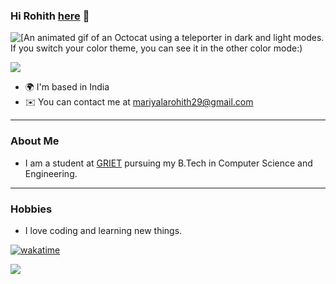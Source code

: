 ### Hi Rohith [here](https://github.com/mrohith29/mrohith29/blob/main/profilepic.jpg) 👋

<picture>
  <source media="(prefers-color-scheme: dark)" srcset="https://user-images.githubusercontent.com/19292210/199123129-b9c2437d-4e6d-4f1c-a7ea-d9a91babb41d.gif">
  <source media="(prefers-color-scheme: light)" srcset="https://user-images.githubusercontent.com/19292210/88347096-c067a980-ccfe-11ea-8a06-bdaf552fee06.gif">
  <img alt="[An animated gif of an Octocat using a teleporter in dark and light modes. If you switch your color theme, you can see it in the other color mode:)" src="https://user-images.githubusercontent.com/25423296/163456779-a8556205-d0a5-45e2-ac17-42d089e3c3f8.png](https://user-images.githubusercontent.com/19292210/88347096-c067a980-ccfe-11ea-8a06-bdaf552fee06.gif)">
</picture>

![](https://komarev.com/ghpvc/?username=mrohith29&label=PROFILE+VIEWS)


* 🌍 I'm based in India
* ✉️ You can contact me at mariyalarohith29@gmail.com

---

### About Me
* I am a student at [GRIET](https://www.griet.ac.in/) pursuing my B.Tech in Computer Science and Engineering.

---

### Hobbies

* I love coding and learning new things.


[![wakatime](https://wakatime.com/badge/user/451cc8bf-5caa-4a73-994a-c86238c69e56.svg)](https://wakatime.com/@451cc8bf-5caa-4a73-994a-c86238c69e56)


<a href="https://wakatime.com"><img src="https://wakatime.com/share/@mrohith29/548dc3a9-9f43-4fef-a0d8-331a96a699ae.png" /></a>
